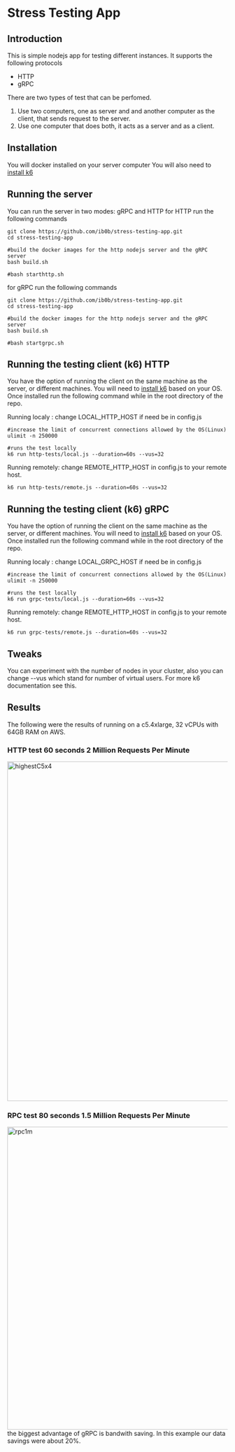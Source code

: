 # Stress Testing App

## Introduction

This is simple nodejs app for testing different instances.
It supports the following protocols

- HTTP
- gRPC

There are two types of test that can be perfomed.

1. Use two computers, one as server and and another computer as the client, that sends request to the server.
2. Use one computer that does both, it acts as a server and as a client.

## Installation

You will docker installed on your server computer
You will also need to [install k6](https://k6.io/docs/getting-started/installation/)

## Running the server

You can run the server in two modes: gRPC and HTTP
for HTTP run the following commands

```
git clone https://github.com/ib0b/stress-testing-app.git
cd stress-testing-app

#build the docker images for the http nodejs server and the gRPC server
bash build.sh

#bash starthttp.sh
```

for gRPC run the following commands

```
git clone https://github.com/ib0b/stress-testing-app.git
cd stress-testing-app

#build the docker images for the http nodejs server and the gRPC server
bash build.sh

#bash startgrpc.sh
```

## Running the testing client (k6) HTTP

You have the option of running the client on the same machine as the server, or different machines.
You will need to [install k6](https://k6.io/docs/getting-started/installation/) based on your OS.
Once installed run the following command while in the root directory of the repo.

Running localy : change LOCAL_HTTP_HOST if need be in config.js

```
#increase the limit of concurrent connections allowed by the OS(Linux)
ulimit -n 250000

#runs the test locally
k6 run http-tests/local.js --duration=60s --vus=32
```

Running remotely: change REMOTE_HTTP_HOST in config.js to your remote host.

```
k6 run http-tests/remote.js --duration=60s --vus=32
```

## Running the testing client (k6) gRPC

You have the option of running the client on the same machine as the server, or different machines.
You will need to [install k6](https://k6.io/docs/getting-started/installation/) based on your OS.
Once installed run the following command while in the root directory of the repo.

Running localy : change LOCAL_GRPC_HOST if need be in config.js

```
#increase the limit of concurrent connections allowed by the OS(Linux)
ulimit -n 250000

#runs the test locally
k6 run grpc-tests/local.js --duration=60s --vus=32
```

Running remotely: change REMOTE_HTTP_HOST in config.js to your remote host.

```
k6 run grpc-tests/remote.js --duration=60s --vus=32
```

## Tweaks

You can experiment with the number of nodes in your cluster, also you can change --vus which stand for number of virtual users.
For more k6 documentation see this.

## Results

The following were the results of running on a c5.4xlarge, 32 vCPUs with 64GB RAM on AWS.
### HTTP test 60 seconds 2 Million Requests Per Minute
<img width="776" alt="highestC5x4" src="https://user-images.githubusercontent.com/18010106/190234975-9c47f163-1817-4990-bdbd-7f66b61a6c63.png">

### RPC test 80 seconds 1.5 Million Requests Per Minute
<img width="692" alt="rpc1m" src="https://user-images.githubusercontent.com/18010106/190234830-36c08ffb-1b0f-4b2a-a33a-79a01464e9fd.png">
the biggest advantage of gRPC is bandwith saving. In this example our data savings were about 20%.


